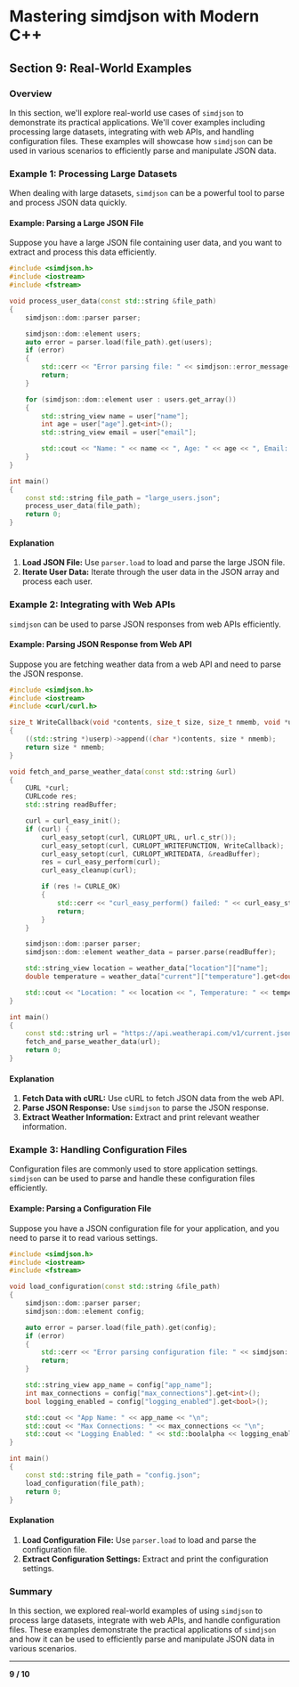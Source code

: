 # Mastering simdjson with Modern C++

## Section 9: Real-World Examples

### Overview

In this section, we'll explore real-world use cases of `simdjson` to demonstrate its practical applications. We'll cover examples including processing large datasets, integrating with web APIs, and handling configuration files. These examples will showcase how `simdjson` can be used in various scenarios to efficiently parse and manipulate JSON data.

### Example 1: Processing Large Datasets

When dealing with large datasets, `simdjson` can be a powerful tool to parse and process JSON data quickly.

#### Example: Parsing a Large JSON File

Suppose you have a large JSON file containing user data, and you want to extract and process this data efficiently.

```cpp
#include <simdjson.h>
#include <iostream>
#include <fstream>

void process_user_data(const std::string &file_path) 
{
    simdjson::dom::parser parser;

    simdjson::dom::element users;
    auto error = parser.load(file_path).get(users);
    if (error) 
    {
        std::cerr << "Error parsing file: " << simdjson::error_message(error) << std::endl;
        return;
    }

    for (simdjson::dom::element user : users.get_array()) 
    {
        std::string_view name = user["name"];
        int age = user["age"].get<int>();
        std::string_view email = user["email"];

        std::cout << "Name: " << name << ", Age: " << age << ", Email: " << email << "\n";
    }
}

int main() 
{
    const std::string file_path = "large_users.json";
    process_user_data(file_path);
    return 0;
}
```

#### Explanation

1. **Load JSON File:** Use `parser.load` to load and parse the large JSON file.
2. **Iterate User Data:** Iterate through the user data in the JSON array and process each user.

### Example 2: Integrating with Web APIs

`simdjson` can be used to parse JSON responses from web APIs efficiently.

#### Example: Parsing JSON Response from Web API

Suppose you are fetching weather data from a web API and need to parse the JSON response.

```cpp
#include <simdjson.h>
#include <iostream>
#include <curl/curl.h>

size_t WriteCallback(void *contents, size_t size, size_t nmemb, void *userp) 
{
    ((std::string *)userp)->append((char *)contents, size * nmemb);
    return size * nmemb;
}

void fetch_and_parse_weather_data(const std::string &url) 
{
    CURL *curl;
    CURLcode res;
    std::string readBuffer;

    curl = curl_easy_init();
    if (curl) {
        curl_easy_setopt(curl, CURLOPT_URL, url.c_str());
        curl_easy_setopt(curl, CURLOPT_WRITEFUNCTION, WriteCallback);
        curl_easy_setopt(curl, CURLOPT_WRITEDATA, &readBuffer);
        res = curl_easy_perform(curl);
        curl_easy_cleanup(curl);

        if (res != CURLE_OK) 
        {
            std::cerr << "curl_easy_perform() failed: " << curl_easy_strerror(res) << std::endl;
            return;
        }
    }

    simdjson::dom::parser parser;
    simdjson::dom::element weather_data = parser.parse(readBuffer);

    std::string_view location = weather_data["location"]["name"];
    double temperature = weather_data["current"]["temperature"].get<double>();

    std::cout << "Location: " << location << ", Temperature: " << temperature << "°C\n";
}

int main() 
{
    const std::string url = "https://api.weatherapi.com/v1/current.json?key=YOUR_API_KEY&q=London";
    fetch_and_parse_weather_data(url);
    return 0;
}
```

#### Explanation

1. **Fetch Data with cURL:** Use cURL to fetch JSON data from the web API.
2. **Parse JSON Response:** Use `simdjson` to parse the JSON response.
3. **Extract Weather Information:** Extract and print relevant weather information.

### Example 3: Handling Configuration Files

Configuration files are commonly used to store application settings. `simdjson` can be used to parse and handle these configuration files efficiently.

#### Example: Parsing a Configuration File

Suppose you have a JSON configuration file for your application, and you need to parse it to read various settings.

```cpp
#include <simdjson.h>
#include <iostream>
#include <fstream>

void load_configuration(const std::string &file_path) 
{
    simdjson::dom::parser parser;
    simdjson::dom::element config;

    auto error = parser.load(file_path).get(config);
    if (error) 
    {
        std::cerr << "Error parsing configuration file: " << simdjson::error_message(error) << std::endl;
        return;
    }

    std::string_view app_name = config["app_name"];
    int max_connections = config["max_connections"].get<int>();
    bool logging_enabled = config["logging_enabled"].get<bool>();

    std::cout << "App Name: " << app_name << "\n";
    std::cout << "Max Connections: " << max_connections << "\n";
    std::cout << "Logging Enabled: " << std::boolalpha << logging_enabled << "\n";
}

int main() 
{
    const std::string file_path = "config.json";
    load_configuration(file_path);
    return 0;
}
```

#### Explanation

1. **Load Configuration File:** Use `parser.load` to load and parse the configuration file.
2. **Extract Configuration Settings:** Extract and print the configuration settings.

### Summary

In this section, we explored real-world examples of using `simdjson` to process large datasets, integrate with web APIs, and handle configuration files. These examples demonstrate the practical applications of `simdjson` and how it can be used to efficiently parse and manipulate JSON data in various scenarios.

---

**9 / 10**